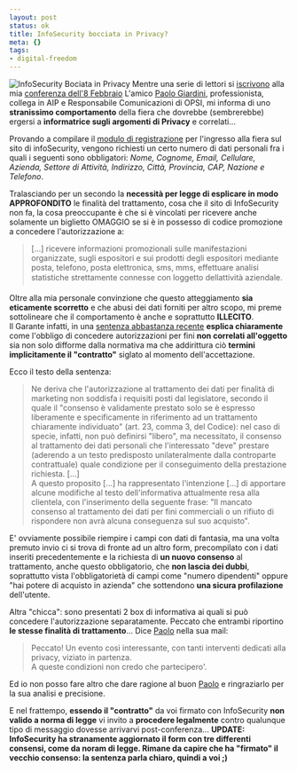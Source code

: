 ```yaml
--- 
layout: post
status: ok
title: InfoSecurity bocciata in Privacy?
meta: {}
tags: 
- digital-freedom
---
```

![InfoSecurity Bociata in Privacy](http://fast.mgpf.it/20070202_bocciato.gif)
Mentre una serie di lettori si [iscrivono](dell'ingresso) alla mia [conferenza dell'8 Febbraio](http://www.lastknight.com/2007/01/18/8-febbraio-infosecurity-2007-come-eludere-i-controlli-di-polizia/) L'amico [Paolo Giardini](http://www.solution.it/home.html), professionista, collega in AIP e Responsabile Comunicazioni di OPSI, mi informa di uno **stranissimo comportamento** della fiera che dovrebbe (sembrerebbe) ergersi a **informatrice sugli argomenti di Privacy** e correlati...  
  
Provando a compilare il [modulo di registrazione](http://www.infosecurity.it/it/infosecurity.aspx?ExtControl=PMERs%2fZOQ78C2GQNajhmGPvY2W%2fhgNd%2fHx06IvIgcMI%3d&ID_Portale=Z6skuJTSHr%2fjF7janL35RA%3d%3d&ID_Pagina=jPwa%2ffjB%2bc1AEGjsctXUFQ%3d%3d&Lang=l51VDVQfL9BdevTm%2fsJx0Q%3d%3d) per l'ingresso alla fiera  sul sito di infoSecurity, vengono richiesti un certo numero di dati personali fra i quali i seguenti sono obbligatori: *Nome, Cognome, Email, Cellulare, Azienda, Settore di Attività, Indirizzo, Città, Provincia, CAP, Nazione e Telefono*.  
  
Tralasciando per un secondo la **necessità per legge di esplicare in modo APPROFONDITO** le finalità del trattamento, cosa che il sito di InfoSecurity non fa, la cosa preoccupante è che si è vincolati per ricevere anche solamente un biglietto OMAGGIO se si è in possesso di codice promozione a concedere l'autorizzazione a:
>  [...] ricevere informazioni promozionali sulle manifestazioni organizzate, sugli espositori e sui prodotti degli espositori mediante posta, telefono, posta elettronica, sms, mms, effettuare analisi statistiche strettamente connesse con loggetto dellattività aziendale.
  
Oltre alla mia personale convinzione che questo atteggiamento **sia eticamente scorretto** e che abusi dei dati forniti per altro scopo, mi preme sottolineare che il comportamento è anche e soprattutto **ILLECITO**.  
Il Garante infatti, in una [sentenza abbastanza recente](http://www.garanteprivacy.it/garante/doc.jsp?ID=1179604) **esplica chiaramente** come l'obbligo di concedere autorizzazioni per fini **non correlati all'oggetto** sia non solo difforme dalla normativa ma che addirittura ciò **termini implicitamente il "contratto"** siglato al momento dell'accettazione.  
  
Ecco il testo della sentenza:
> Ne deriva che l'autorizzazione al trattamento dei dati per finalità di marketing non soddisfa i requisiti posti dal legislatore, secondo il quale il "consenso è validamente prestato solo se è espresso liberamente e specificamente in riferimento ad un trattamento chiaramente individuato" (art. 23, comma 3, del Codice): nel caso di specie, infatti, non può definirsi "libero", ma necessitato, il consenso al trattamento dei dati personali che l'interessato "deve" prestare (aderendo a un testo predisposto unilateralmente dalla controparte contrattuale) quale condizione per il conseguimento della prestazione richiesta. [...]  
> A questo proposito [...] ha rappresentato l'intenzione [...] di apportare alcune modifiche al testo dell'informativa attualmente resa alla clientela, con l'inserimento della seguente frase: "Il mancato consenso al trattamento dei dati per fini commerciali o un rifiuto di rispondere non avrà alcuna conseguenza sul suo acquisto".  
    
E' ovviamente possibile riempire i campi con dati di fantasia, ma una volta premuto invio ci si trova di fronte ad un altro form, precompilato con i dati inseriti precedentemente e la richiesta di **un nuovo consenso** al trattamento, anche questo obbligatorio, che **non lascia dei dubbi**, soprattutto vista l'obbligatorietà di campi come "numero dipendenti" oppure "hai potere di acquisto in azienda"  che sottendono **una sicura profilazione** dell'utente.  
  
Altra "chicca": sono presentati 2 box di informativa ai quali si può concedere l'autorizzazione separatamente. Peccato che entrambi riportino **le stesse finalità di trattamento**...
Dice [Paolo](http://www.solution.it/home.html) nella sua mail: 
> Peccato! Un evento così interessante, con tanti interventi  dedicati alla privacy, viziato in partenza.  
> A queste condizioni non credo che partecipero'.  
  
Ed io non posso fare altro che dare ragione al buon [Paolo](http://www.solution.it/home.html) e ringraziarlo per la sua analisi e precisione.  
  
E nel frattempo, **essendo il "contratto"** da voi firmato con InfoSecurity **non valido a norma di legge** vi invito a **procedere legalmente** contro qualunque tipo di messaggio dovesse arrivarvi post-conferenza...
**UPDATE: InfoSecurity ha stranamente aggiornato il form con tre differenti consensi, come da noram di legge. Rimane da capire che ha "firmato" il vecchio consenso: la sentenza parla chiaro, quindi a voi ;)** 
